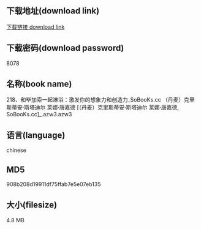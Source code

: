 ## 下载地址(download link)
[下载链接 download link](https://voluble-croquembouche-d321dc.netlify.app/?s=218%E3%80%81%E5%92%8C%E6%AF%95%E5%8A%A0%E7%B4%A2%E4%B8%80%E8%B5%B7%E6%B7%8B%E6%B5%B4%EF%BC%9A%E6%BF%80%E5%8F%91%E4%BD%A0%E7%9A%84%E6%83%B3%E8%B1%A1%E5%8A%9B%E5%92%8C%E5%88%9B%E9%80%A0%E5%8A%9B_SoBooKs.cc+%EF%BC%88%E4%B8%B9%E9%BA%A6%EF%BC%89%E5%85%8B%E9%87%8C%E6%96%AF%E8%92%82%E5%AE%89%C2%B7%E6%96%AF%E5%A1%94%E8%BF%AA%E5%B0%94+%E8%8E%B1%E5%A8%9C%C2%B7%E5%94%90%E5%98%89%E5%BE%B7+%5B%EF%BC%88%E4%B8%B9%E9%BA%A6%EF%BC%89%E5%85%8B%E9%87%8C%E6%96%AF%E8%92%82%E5%AE%89%C2%B7%E6%96%AF%E5%A1%94%E8%BF%AA%E5%B0%94+%E8%8E%B1%E5%A8%9C%C2%B7%E5%94%90%E5%98%89%E5%BE%B7%2C+SoBooKs.cc%5D_.azw3)

## 下载密码(download password)
8078

## 名称(book name)
218、和毕加索一起淋浴：激发你的想象力和创造力_SoBooKs.cc （丹麦）克里斯蒂安·斯塔迪尔 莱娜·唐嘉德 [（丹麦）克里斯蒂安·斯塔迪尔 莱娜·唐嘉德, SoBooKs.cc]_.azw3.azw3

## 语言(language)
chinese

## MD5
908b208d19911df75ffab7e5e07eb135

## 大小(filesize)
4.8 MB
